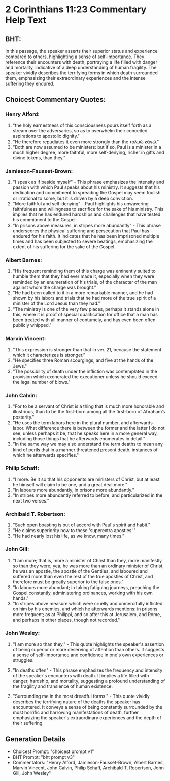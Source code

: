 # 2 Corinthians 11:23 Commentary Help Text

## BHT:
In this passage, the speaker asserts their superior status and experience compared to others, highlighting a sense of self-importance. They reference their encounters with death, portraying a life filled with danger and mortality, indicative of a deep understanding of human fragility. The speaker vividly describes the terrifying forms in which death surrounded them, emphasizing their extraordinary experiences and the intense suffering they endured.

## Choicest Commentary Quotes:
### Henry Alford:
1. "the holy earnestness of this consciousness pours itself forth as a stream over the adversaries, so as to overwhelm their conceited aspirations to apostolic dignity."
2. "He therefore repudiates it even more strongly than the τολμῶ κἀγώ."
3. "Both are now assumed to be ministers: but if so, Paul is a minister in a much higher degree, more faithful, more self-denying, richer in gifts and divine tokens, than they."

### Jamieson-Fausset-Brown:
1. "I speak as if beside myself" - This phrase emphasizes the intensity and passion with which Paul speaks about his ministry. It suggests that his dedication and commitment to spreading the Gospel may seem foolish or irrational to some, but it is driven by a deep conviction.
2. "More faithful and self-denying" - Paul highlights his unwavering faithfulness and willingness to sacrifice for the sake of his ministry. This implies that he has endured hardships and challenges that have tested his commitment to the Gospel.
3. "In prisons above measures, in stripes more abundantly" - This phrase underscores the physical suffering and persecution that Paul has endured for his faith. It indicates that he has been imprisoned multiple times and has been subjected to severe beatings, emphasizing the extent of his suffering for the sake of the Gospel.

### Albert Barnes:
1. "His frequent reminding them of this charge was eminently suited to humble them that they had ever made it, especially when they were reminded by an enumeration of his trials, of the character of the man against whom the charge was brought."
2. "He had been called to it in a more remarkable manner, and he had shown by his labors and trials that he had more of the true spirit of a minister of the Lord Jesus than they had."
3. "The ministry is one of the very few places, perhaps it stands alone in this, where it is proof of special qualification for office that a man has been treated with all manner of contumely, and has even been often publicly whipped."

### Marvin Vincent:
1. "This expression is stronger than that in ver. 21, because the statement which it characterizes is stronger."
2. "He specifies three Roman scourgings, and five at the hands of the Jews."
3. "The possibility of death under the infliction was contemplated in the provision which exonerated the executioner unless he should exceed the legal number of blows."

### John Calvin:
1. "For to be a servant of Christ is a thing that is much more honorable and illustrious, than to be the first-born among all the first-born of Abraham’s posterity."
2. "He uses the term labors here in the plural number, and afterwards labor. What difference there is between the former and the latter I do not see, unless perhaps it be, that he speaks here in a more general way, including those things that he afterwards enumerates in detail."
3. "In the same way we may also understand the term deaths to mean any kind of perils that in a manner threatened present death, instances of which he afterwards specifies."

### Philip Schaff:
1. "I more. Be it so that his opponents are ministers of Christ, but at least he himself will claim to be one, and a great deal more." 
2. "In labours more abundantly, in prisons more abundantly." 
3. "In stripes more abundantly referred to before, and particularized in the next two verses."

### Archibald T. Robertson:
1. "Such open boasting is out of accord with Paul's spirit and habit."
2. "He claims superiority now to these 'superextra apostles.'"
3. "He had nearly lost his life, as we know, many times."

### John Gill:
1. "I am more; that is, more a minister of Christ than they, more manifestly so than they were; yea, he was more than an ordinary minister of Christ, he was an apostle, the apostle of the Gentiles, and laboured and suffered more than even the rest of the true apostles of Christ, and therefore must be greatly superior to the false ones."
2. "In labours more abundant; in taking fatiguing journeys, preaching the Gospel constantly, administering ordinances, working with his own hands."
3. "In stripes above measure which were cruelly and unmercifully inflicted on him by his enemies, and which he afterwards mentions: in prisons more frequent; as at Philippi, and so after this at Jerusalem, and Rome, and perhaps in other places, though not recorded."

### John Wesley:
1. "I am more so than they." - This quote highlights the speaker's assertion of being superior or more deserving of attention than others. It suggests a sense of self-importance and confidence in one's own experiences or struggles.

2. "In deaths often" - This phrase emphasizes the frequency and intensity of the speaker's encounters with death. It implies a life filled with danger, hardship, and mortality, suggesting a profound understanding of the fragility and transience of human existence.

3. "Surrounding me in the most dreadful forms." - This quote vividly describes the terrifying nature of the deaths the speaker has encountered. It conveys a sense of being constantly surrounded by the most horrific and harrowing manifestations of death, further emphasizing the speaker's extraordinary experiences and the depth of their suffering.


## Generation Details
- Choicest Prompt: "choicest prompt v1"
- BHT Prompt: "bht prompt v3"
- Commentators: "Henry Alford, Jamieson-Fausset-Brown, Albert Barnes, Marvin Vincent, John Calvin, Philip Schaff, Archibald T. Robertson, John Gill, John Wesley"
